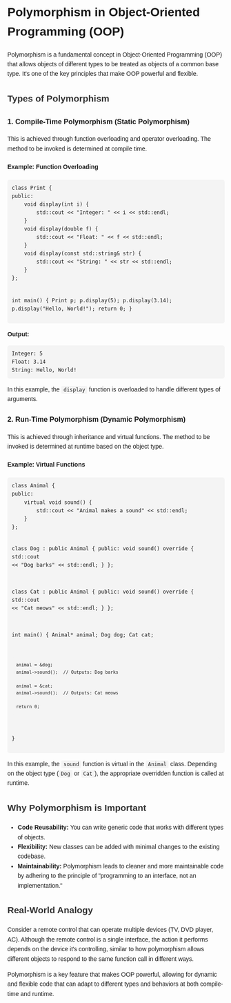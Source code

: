 <!DOCTYPE html>
<html lang="en">
<head>
    <meta charset="UTF-8">
    <meta name="viewport" content="width=device-width, initial-scale=1.0">
    <title>Polymorphism in OOP</title>
    <style>
        body {
            font-family: Arial, sans-serif;
            line-height: 1.6;
            margin: 20px;
        }
        code {
            background-color: #f4f4f4;
            padding: 2px 5px;
            border-radius: 3px;
        }
        pre {
            background-color: #f4f4f4;
            padding: 10px;
            border-radius: 5px;
        }
        h2 {
            color: #333;
        }
    </style>
</head>
<body>
    <h1>Polymorphism in Object-Oriented Programming (OOP)</h1>
    <p>Polymorphism is a fundamental concept in Object-Oriented Programming (OOP) that allows objects of different types to be treated as objects of a common base type. It's one of the key principles that make OOP powerful and flexible.</p>

<h2>Types of Polymorphism</h2>
    <h3>1. Compile-Time Polymorphism (Static Polymorphism)</h3>
<p>This is achieved through function overloading and operator overloading. The method to be invoked is determined at compile time.</p>
    
<h4>Example: Function Overloading</h4>
<pre><code>class Print {
public:
    void display(int i) {
        std::cout << "Integer: " << i << std::endl;
    }
    void display(double f) {
        std::cout << "Float: " << f << std::endl;
    }
    void display(const std::string& str) {
        std::cout << "String: " << str << std::endl;
    }
};

int main() {
    Print p;
    p.display(5);
    p.display(3.14);
    p.display("Hello, World!");
    return 0;
}</code></pre>

<p><strong>Output:</strong></p>
    <pre><code>Integer: 5
Float: 3.14
String: Hello, World!</code></pre>
    <p>In this example, the <code>display</code> function is overloaded to handle different types of arguments.</p>

<h3>2. Run-Time Polymorphism (Dynamic Polymorphism)</h3>
    <p>This is achieved through inheritance and virtual functions. The method to be invoked is determined at runtime based on the object type.</p>

<h4>Example: Virtual Functions</h4>
    <pre><code>class Animal {
public:
    virtual void sound() {
        std::cout << "Animal makes a sound" << std::endl;
    }
};

class Dog : public Animal {
public:
    void sound() override {
        std::cout << "Dog barks" << std::endl;
    }
};

class Cat : public Animal {
public:
    void sound() override {
        std::cout << "Cat meows" << std::endl;
    }
};

int main() {
    Animal* animal;
    Dog dog;
    Cat cat;

    animal = &dog;
    animal->sound();  // Outputs: Dog barks

    animal = &cat;
    animal->sound();  // Outputs: Cat meows

    return 0;
}</code></pre>
    <p>In this example, the <code>sound</code> function is virtual in the <code>Animal</code> class. Depending on the object type (<code>Dog</code> or <code>Cat</code>), the appropriate overridden function is called at runtime.</p>

<h2>Why Polymorphism is Important</h2>
<ul>
        <li><strong>Code Reusability:</strong> You can write generic code that works with different types of objects.</li>
        <li><strong>Flexibility:</strong> New classes can be added with minimal changes to the existing codebase.</li>
        <li><strong>Maintainability:</strong> Polymorphism leads to cleaner and more maintainable code by adhering to the principle of "programming to an interface, not an implementation."</li>
    </ul>

<h2>Real-World Analogy</h2>
    <p>Consider a remote control that can operate multiple devices (TV, DVD player, AC). Although the remote control is a single interface, the action it performs depends on the device it's controlling, similar to how polymorphism allows different objects to respond to the same function call in different ways.</p>

<p>Polymorphism is a key feature that makes OOP powerful, allowing for dynamic and flexible code that can adapt to different types and behaviors at both compile-time and runtime.</p>
</body>
</html>
